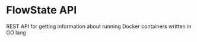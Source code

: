 # FlowState API
REST API for getting information about running Docker containers written in GO lang
